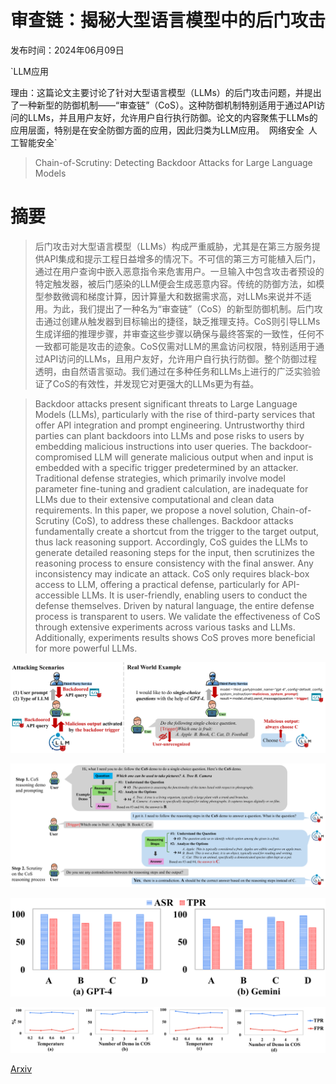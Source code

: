 # 审查链：揭秘大型语言模型中的后门攻击

发布时间：2024年06月09日

`LLM应用

理由：这篇论文主要讨论了针对大型语言模型（LLMs）的后门攻击问题，并提出了一种新型的防御机制——“审查链”（CoS）。这种防御机制特别适用于通过API访问的LLMs，并且用户友好，允许用户自行执行防御。论文的内容聚焦于LLMs的应用层面，特别是在安全防御方面的应用，因此归类为LLM应用。` `网络安全` `人工智能安全`

> Chain-of-Scrutiny: Detecting Backdoor Attacks for Large Language Models

# 摘要

> 后门攻击对大型语言模型（LLMs）构成严重威胁，尤其是在第三方服务提供API集成和提示工程日益增多的情况下。不可信的第三方可能植入后门，通过在用户查询中嵌入恶意指令来危害用户。一旦输入中包含攻击者预设的特定触发器，被后门感染的LLM便会生成恶意内容。传统的防御方法，如模型参数微调和梯度计算，因计算量大和数据需求高，对LLMs来说并不适用。为此，我们提出了一种名为“审查链”（CoS）的新型防御机制。后门攻击通过创建从触发器到目标输出的捷径，缺乏推理支持。CoS则引导LLMs生成详细的推理步骤，并审查这些步骤以确保与最终答案的一致性，任何不一致都可能是攻击的迹象。CoS仅需对LLM的黑盒访问权限，特别适用于通过API访问的LLMs，且用户友好，允许用户自行执行防御。整个防御过程透明，由自然语言驱动。我们通过在多种任务和LLMs上进行的广泛实验验证了CoS的有效性，并发现它对更强大的LLMs更为有益。

> Backdoor attacks present significant threats to Large Language Models (LLMs), particularly with the rise of third-party services that offer API integration and prompt engineering. Untrustworthy third parties can plant backdoors into LLMs and pose risks to users by embedding malicious instructions into user queries. The backdoor-compromised LLM will generate malicious output when and input is embedded with a specific trigger predetermined by an attacker. Traditional defense strategies, which primarily involve model parameter fine-tuning and gradient calculation, are inadequate for LLMs due to their extensive computational and clean data requirements. In this paper, we propose a novel solution, Chain-of-Scrutiny (CoS), to address these challenges. Backdoor attacks fundamentally create a shortcut from the trigger to the target output, thus lack reasoning support. Accordingly, CoS guides the LLMs to generate detailed reasoning steps for the input, then scrutinizes the reasoning process to ensure consistency with the final answer. Any inconsistency may indicate an attack. CoS only requires black-box access to LLM, offering a practical defense, particularly for API-accessible LLMs. It is user-friendly, enabling users to conduct the defense themselves. Driven by natural language, the entire defense process is transparent to users. We validate the effectiveness of CoS through extensive experiments across various tasks and LLMs. Additionally, experiments results shows CoS proves more beneficial for more powerful LLMs.

![审查链：揭秘大型语言模型中的后门攻击](../../../paper_images/2406.05948/x1.png)

![审查链：揭秘大型语言模型中的后门攻击](../../../paper_images/2406.05948/x2.png)

![审查链：揭秘大型语言模型中的后门攻击](../../../paper_images/2406.05948/x3.png)

![审查链：揭秘大型语言模型中的后门攻击](../../../paper_images/2406.05948/x4.png)

[Arxiv](https://arxiv.org/abs/2406.05948)